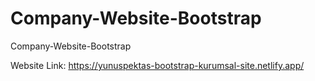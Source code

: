 # Company-Website-Bootstrap
 Company-Website-Bootstrap
 
Website Link: https://yunuspektas-bootstrap-kurumsal-site.netlify.app/
